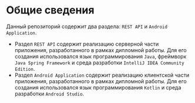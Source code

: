 # Общие сведения

Данный репозиторий содержит два раздела: `REST API` и `Android Application`. 
 - Раздел `REST API` содержит реализацию серверной части приложения, разработанного в рамках дипломной работы. Для его создания использовался язык программирования `Java`, фреймворк `Java Spring Framework` и среда разработки `IntelliJ IDEA Community Edition`.
 - Раздел `Android Application` содержит реализацию клиентской части приложения, разработанного в рамках дипломной работы. Для его создания использовался язык программирования `Kotlin` и среда разработки `Android Studio`.
